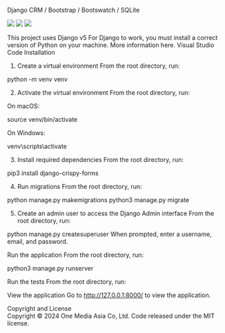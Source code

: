 Django CRM / Bootstrap / Bootswatch / SQLite 

<img src="https://github.com/rocketasia/Django-Chat-crm/assets/74543570/9619bb9d-d81f-4fc3-b478-3c3741946340" />
<img src="https://github.com/rocketasia/DjangoCrm-Chat-GPT/assets/74543570/1999f60f-ca36-493c-be15-693c93b22831" />
<img src="https://github.com/rocketasia/DjangoCrm-Chat-GPT/assets/74543570/803ed829-1201-4f1f-83d7-b0186ad2244f" />




This project uses Django v5 For Django to work, you must install a correct version of Python on your machine. More information here.
Visual Studio Code
Installation
1. Create a virtual environment
From the root directory, run:

python -m venv venv

2. Activate the virtual environment
From the root directory, run:

On macOS:

source venv/bin/activate

On Windows:

venv\scripts\activate

3. Install required dependencies
From the root directory, run:

pip3 install django-crispy-forms

4. Run migrations
From the root directory, run:

python manage.py makemigrations
python3 manage.py migrate

5. Create an admin user to access the Django Admin interface
From the root directory, run:

python manage.py createsuperuser
When prompted, enter a username, email, and password.

Run the application
From the root directory, run:

python3 manage.py runserver

Run the tests
From the root directory, run:


View the application
Go to http://127.0.0.1:8000/ to view the application.

Copyright and License<br>
Copyright © 2024 One Media Asia Co, Ltd. Code released under the MIT license.
